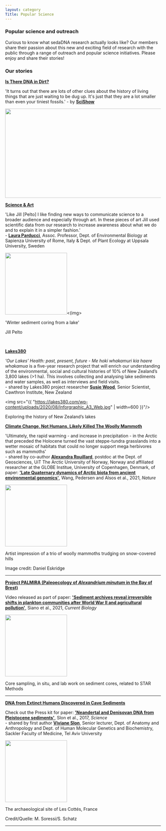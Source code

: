 ```yaml
---
layout: category
Title: Popular Science
---
```


<div class="section">
<h3 class="section-title underline">Popular science and outreach</h3>
<div class="intro">
<p> Curious to know what sedaDNA research actually looks like? Our members share their passion about this new and exciting field of research with the public through a range of outreach and popular science initiatives. Please enjoy and share their stories! </p> 
</div>
</div>


<div class="section">
<h3 class="section-title underline">Our stories</h3>
</div>

<div class="section">
<p><a href="https://www.youtube.com/watch?v=gTsArY9o9LU" target="_blank"><b>Is There DNA in Dirt?</b></a>
<p> 'It turns out that there are lots of other clues about the history of living things that are just waiting to be dug up. It's just that they are a lot smaller than even your tiniest fossils.' - by <a href="https://www.youtube.com/scishow" target="_blank"><b>SciShow</b></a></p>
</div>
      
<img class="skrinktofit" src="https://i.ytimg.com/vi/gTsArY9o9LU/maxresdefault.jpg" width="514" height="289"></img>

<div class="section">
<p><a href="https://laurap.it/events" target="_blank"><b>Science & Art</b></a>
<p> 'Like Jill [Pelto] I like finding new ways to communicate science to a broader audience and especially through art. In these pieces of art Jill used scientific data from our research to increase awareness about what we do and to explain it in a simpler fashion.' <br>
- <a href="https://www.laurap.it/" target="_blank"><b>Laura Parducci</b></a>, Assoc. Professor, Dept. of Environmental Biology at Sapienza University of Rome, Italy & Dept. of Plant Ecology at Uppsala University, Sweden</p>
</div>

<img class="skrinktofit" src="https://laurap.it/____impro/1/onewebmedia/LakeCore_Small.jpg?etag=%22651bec-60e84c65%22&sourceContentType=image%2Fjpeg&quality=85&ignoreAspectRatio&resize=1500,1961" width="200" /><(img>
<p>'Winter sediment coring from a lake'</p>
<p>Jill Pelto</p>
<br>
      
<div class="section">
<p><a href="https://lakes380.com/" target="_blank"><b>Lakes380</b></a>
<p><i>'Our Lakes’ Health: past, present, future - Me hoki whakamuri kia haere whakamua</i> is a five-year research project that will enrich our understanding of the environmental, social and cultural histories of 10% of New Zealand’s 3,800 lakes (>1 ha). This involves collecting and analysing lake sediments and water samples, as well as interviews and field visits.<br>
- shared by Lakes380 project researcher <a href="https://www.cawthron.org.nz/our-people/susie-wood/" target="_blank"><b>Susie Wood</b></a>, Senior Scientist, Cawthron Institute, New Zealand</p>
</div>
      
<img src="{{ "https://lakes380.com/wp-content/uploads/2020/08/Inforgraphic_A3_Web.jpg" | width=600 }}"/>
<p>Exploring the history of New Zealand’s lakes</p>

<div class="section">
<p><a href="https://www.iflscience.com/plants-and-animals/climate-change-not-humans-likely-killed-the-woolly-mammoth/" target="_blank"><b>Climate Change, Not Humans, Likely Killed The Woolly Mammoth</b></a>
<div class="intro">
<div class="section Eric">
<p> 'Ultimately, the rapid warming - and increase in precipitation - in the Arctic that preceded the Holocene turned the vast steppe-tundra grasslands into a wetter mosaic of habitats that could no longer support mega herbivores such as mammoths'<br>
- shared by co-author <a href="https://en.uit.no/ansatte/person?p_document_id=618540&p_dimension_id=88137" target="_blank"><b>Alexandra Rouillard</b></a>, postdoc at the Dept. of Geosciences, UiT The Arctic University of Norway, Norway and affiliated researcher at the GLOBE Institue, University of Copenhagen, Denmark, of paper: <a href="https://www.nature.com/articles/s41586-021-04016-x" target="_blank"><b>'Late Quaternary dynamics of Arctic biota from ancient environmental genomics'</b></a>, Wang, Pedersen and Alsos et al., 2021, <i>Nature</i></p>
</div>
      
<div class="avatar">

<div class ="member">
<div class="square"><a href="https://www.iflscience.com/plants-and-animals/climate-change-not-humans-likely-killed-the-woolly-mammoth/" target="_blank"><img src="{{ "https://cdn.iflscience.com/images/52f20095-436f-500e-83b6-88404a722feb/extra_large-1634815285-artist-impression-of-a-trio-of-woolly-mammoths-trudging-over-snow-covered-hills-image-credit-daniel-eskridge-shutterstock-ocm.jpg" | height=200 }}" /></a></div>
<p>Artist impression of a trio of woolly mammoths trudging on snow-covered hills</p>
<p>Image credit: Daniel Eskridge</p>    
<hr>
</div>

<div class="section">
<p><a href="https://ars.els-cdn.com/content/image/1-s2.0-S0960982221004528-mmc4.mp4" target="_blank"><b>Project PALMIRA (Paleoecology of <i>Alexandrium minutum</i> in the Bay of Brest)</b></a>
<div class="intro">
<div class="section Eric">
<p> Video released as part of paper: <a href="https://www.cell.com/current-biology/fulltext/S0960-9822(21)00452-8?_returnURL=https%3A%2F%2Flinkinghub.elsevier.com%2Fretrieve%2Fpii%2FS0960982221004528%3Fshowall%3Dtrue#secsectitle0025" target="_blank"><b>'Sediment archives reveal irreversible shifts in plankton communities after World War II and agricultural pollution'</b></a>, Siano et al., 2021, <i>Current Biology</i></p>
</div>
      
<div class="avatar">

<div class ="member">
<div class="square"><a href="https://ars.els-cdn.com/content/image/1-s2.0-S0960982221004528-mmc4.mp4" target="_blank"><img src="{{ "https://ars.els-cdn.com/content/image/1-s2.0-S0960982221004528-mmc4.jpg" | height=200 }}" /></a></div>
<p>Core sampling, in situ, and lab work on sediment cores, related to STAR Methods</p>
<hr>
</div>

<div class="section">
<p><a href="https://www.eva.mpg.de/press/news/2017/2017-04-27-dna-from-extinct-humans/" target="_blank"><b>DNA from Extinct Humans Discovered in Cave Sediments</b></a>
<div class="intro">
<div class="section Eric">
<p> Check out the Press kit for paper: <a href="https://www.science.org/doi/abs/10.1126/science.aam9695" target="_blank"><b>'Neandertal and Denisovan DNA from Pleistocene sediments'</b></a>, Slon et al., 2017, <i>Science</i><br>
- shared by first author <a href="https://www.tau.ac.il/~viviane/" target="_blank"><b>Viviane Slon</b></a>, Senior lecturer, Dept. of Anatomy and Anthropology and Dept. of Human Molecular Genetics and Biochemistry, Sackler Faculty of Medicine, Tel Aviv University</p>
</div>
      
<div class="avatar">

<div class ="member">
<div class="square"><a href="https://www.eva.mpg.de/press/news/2017/2017-04-27-dna-from-extinct-humans/" target="_blank"><img src="{{ "https://www.eva.mpg.de/fileadmin/_processed_/8/2/csm_10_View_of_Les_Cottes_f7c95c7153.jpg" | width=200 }}" /></a></div>
<p>The archaeological site of Les Cottés, France</p>
<p>Credit/Quelle: M. Soressi/S. Schatz</p>    
<hr>
</div>
</div>
